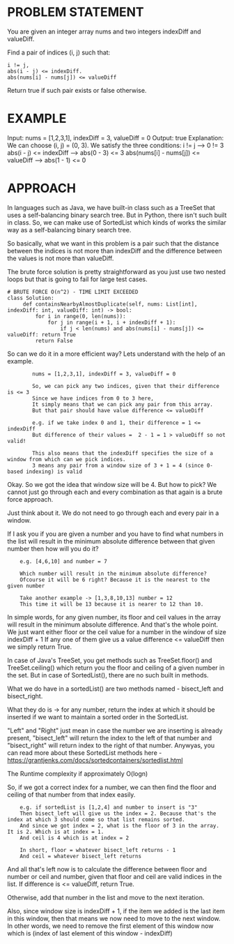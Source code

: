 # PROBLEM STATEMENT
You are given an integer array nums and two integers indexDiff and valueDiff.

Find a pair of indices (i, j) such that:

    i != j,
    abs(i - j) <= indexDiff.
    abs(nums[i] - nums[j]) <= valueDiff

Return true if such pair exists or false otherwise.

# EXAMPLE

Input: nums = [1,2,3,1], indexDiff = 3, valueDiff = 0
Output: true
Explanation: We can choose (i, j) = (0, 3).
We satisfy the three conditions:
i != j --> 0 != 3
abs(i - j) <= indexDiff --> abs(0 - 3) <= 3
abs(nums[i] - nums[j]) <= valueDiff --> abs(1 - 1) <= 0

# APPROACH

In languages such as Java, we have built-in class such as a TreeSet that uses a self-balancing binary search tree. But in Python, there isn't such built in class. So, we can make use of SortedList which kinds of works the similar way as a self-balancing binary search tree.

So basically, what we want in this problem is a pair such that the distance between the indices is not more than indexDiff and the difference between the values is not more than valueDiff. 

The brute force solution is pretty straightforward as you just use two nested loops but that is going to fail for large test cases.

```
# BRUTE FORCE O(n^2) - TIME LIMIT EXCEEDED
class Solution:
     def containsNearbyAlmostDuplicate(self, nums: List[int], indexDiff: int, valueDiff: int) -> bool:
         for i in range(0, len(nums)):
             for j in range(i + 1, i + indexDiff + 1):
                 if j < len(nums) and abs(nums[i] - nums[j]) <= valueDiff: return True
         return False
```

So can we do it in a more efficient way? Lets understand with the help of an example.


			nums = [1,2,3,1], indexDiff = 3, valueDiff = 0
			
			So, we can pick any two indices, given that their difference is <= 3
			Since we have indices from 0 to 3 here,
			It simply means that we can pick any pair from this array. 
			But that pair should have value difference <= valueDiff
			
			e.g. if we take index 0 and 1, their difference = 1 <= indexDiff
			But difference of their values =  2 - 1 = 1 > valueDiff so not valid!
			
			This also means that the indexDiff specifies the size of a window from which can we pick indices.
			3 means any pair from a window size of 3 + 1 = 4 (since 0-based indexing) is valid 
			
Okay. So we got the idea that window size will be 4. But how to pick? We cannot just go through each and every combination as that again is a brute force approach.

Just think about it. We do not need to go through each and every pair in a window.

If I ask you if you are given a number and you have to find what numbers in the list will result in the minimum absolute difference between that given number then how will you do it? 

		e.g. [4,6,10] and number = 7
		
		Which number will result in the minimum absolute difference? 
		Ofcourse it will be 6 right? Because it is the nearest to the given number
		
		Take another example -> [1,3,8,10,13] number = 12
		This time it will be 13 because it is nearer to 12 than 10. 
		
In simple words, for any given number, its floor and ceil values in the array will result in the minimum absolute difference. And that's the whole point. We just want either floor or the ceil value for a number in the window of size indexDiff + 1 If any one of them give us a value difference <= valueDiff then we simply return True.

In case of Java's TreeSet, you get methods such as TreeSet.floor() and TreeSet.ceiling() which return you the floor and ceiling of a given number in the set. But in case of SortedList(), there are no such built in methods.

What we do have in a sortedList() are two methods named - bisect_left and bisect_right. 

What they do is -> for any number, return the index at which it should be inserted if we want to maintain a sorted order in the SortedList. 

"Left" and "Right" just mean in case the number we are inserting is already present, "bisect_left" will return the index to the left of that number and "bisect_right" will return index to the right of that number. Anywyas, you can read more about these SortedList methods here - https://grantjenks.com/docs/sortedcontainers/sortedlist.html

The Runtime complexity if approximately O(logn)

So, if we got a correct index for a number, we can then find the floor and ceiling of that number from that index easily. 

		e.g. if sortedList is [1,2,4] and number to insert is "3"
		Then bisect_left will give us the index = 2. Because that's the index at which 3 should come so that list remains sorted.
		And since we got index = 2, what is the floor of 3 in the array. It is 2. Which is at index = 1. 
		And ceil is 4 which is at index = 2
		
		In short, floor = whatever bisect_left returns - 1
		And ceil = whatever bisect_left returns
		
		
And all that's left now is to calculate the difference between floor and number or ceil and number, given that floor and ceil are valid indices in the list.  If difference is <= valueDiff, return True.

Otherwise, add that number in the list and move to the next iteration.

Also, since window size is indexDiff + 1, if the item we added is the last item in this window, then that means we now need to move to the next window. In other words, we need to remove the first element of this window now which is (index of last element of this window - indexDiff)